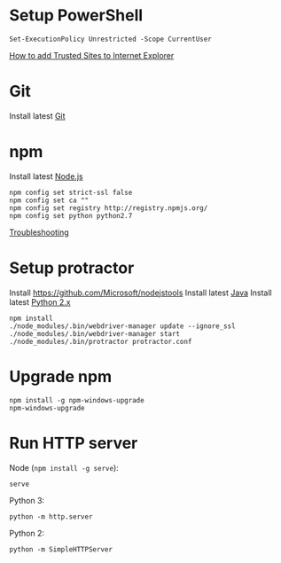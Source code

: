 # Setup PowerShell

	Set-ExecutionPolicy Unrestricted -Scope CurrentUser

[How to add Trusted Sites to Internet Explorer](https://www.itg.ias.edu/content/how-add-trusted-sites-internet-explorer)

# Git

Install latest [Git](https://git-scm.com/)

# npm

Install latest [Node.js](https://nodejs.org/)

	npm config set strict-ssl false
	npm config set ca ""
	npm config set registry http://registry.npmjs.org/
	npm config set python python2.7

[Troubleshooting](https://github.com/npm/npm/wiki/Troubleshooting)

# Setup protractor

Install https://github.com/Microsoft/nodejstools
Install latest [Java](https://java.com/en/download/)
Install latest [Python 2.x](https://www.python.org/downloads/)

	npm install
	./node_modules/.bin/webdriver-manager update --ignore_ssl
	./node_modules/.bin/webdriver-manager start
	./node_modules/.bin/protractor protractor.conf

# Upgrade npm

	npm install -g npm-windows-upgrade
	npm-windows-upgrade

# Run HTTP server

Node (`npm install -g serve`):

	serve

Python 3:

	python -m http.server

Python 2:

	python -m SimpleHTTPServer